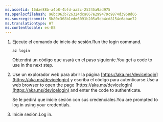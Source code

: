 ```yaml
---
ms.assetid: 16dae88b-a4b8-4bfd-aa3c-25245a9ad975
ms.openlocfilehash: 96bc063b726324dca067e299479c9874d3968d66
ms.sourcegitcommit: 5b80c368b1ede6091b205a5cb4cd8154c6abae72
ms.translationtype: HT
ms.contentlocale: es-ES
---
```

1. <span data-ttu-id="d05e3-101">Ejecute el comando de inicio de sesión.</span><span class="sxs-lookup"><span data-stu-id="d05e3-101">Run the login command.</span></span>

    ```azurecli
    az login
    ```

   <span data-ttu-id="d05e3-102">Obtendrá un código que usará en el paso siguiente.</span><span class="sxs-lookup"><span data-stu-id="d05e3-102">You get a code to use in the next step.</span></span> 

1. <span data-ttu-id="d05e3-103">Use un explorador web para abrir la página [https://aka.ms/devicelogin](https://aka.ms/devicelogin)
    y escriba el código para autenticarse.</span><span class="sxs-lookup"><span data-stu-id="d05e3-103">Use a web browser to open the page [https://aka.ms/devicelogin](https://aka.ms/devicelogin)
 and enter the code to authenticate.</span></span>

    <span data-ttu-id="d05e3-104">Se le pedirá que inicie sesión con sus credenciales.</span><span class="sxs-lookup"><span data-stu-id="d05e3-104">You are prompted to log in using your credentials.</span></span>

1. <span data-ttu-id="d05e3-105">Inicie sesión.</span><span class="sxs-lookup"><span data-stu-id="d05e3-105">Log in.</span></span>
 
